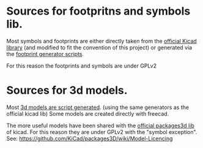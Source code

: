 # Sources for footpritns and symbols lib.

Most symbols and footprints are either directly taken from the [official
Kicad library](https://github.com/KiCad) (and modified to fit the convention of this project)
or generated via the [footprint generator scripts](https://github.com/pointhi/kicad-footprint-generator).

For this reason the footprints and symbols are under GPLv2

# Sources for 3d models.

Most [3d models are script generated](https://github.com/easyw/kicad-3d-models-in-freecad). (using the same generators as the official kicad lib)
Some models are created directly with freecad.

The more useful models have been shared with the [official packages3d lib](https://github.com/KiCad/packages3D/) of kicad. For this reason they are under GPLv2 with the "symbol exception".
See: https://github.com/KiCad/packages3D/wiki/Model-Licencing
